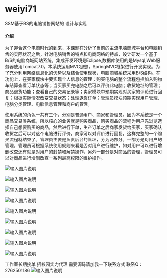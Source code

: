 # weiyi71
SSM基于BS的电脑销售网站的 设计与实现

#### 介绍
为了迎合这个电商时代的到来，本课题在分析了当前的主流电脑商城平台和电脑销售的实际状况之后，针对电脑销售的特点和电商网络的特点，设计研发一个基于B/S的电脑商城网站系统。集成开发环境是Eclipse,数据库使用的是Mysql,Web服务器使用Tomcat7.0。本系统运用MVC思想，SpringMVC框架进行开发实现。为了充分利用网络信息化的优势以及结合使用现状，电脑商城系统采用B/S结构。在功能上，在买家模块中要实现个人信息的管理；购买电脑的整个流程包括加入购物车结算查看订单状态等；当买家买完电脑之后可以评价此电脑；收货地址的管理；商品退货功能；查看自己的交易记录等；卖家模块中预期实现对买家的评论进行回复；根据实际情况改变交易状态；处理退货订单；管理员模块预期实现用户管理、电脑分类管理、电脑信息管理和商户的管理。

使用系统的角色一共有三个，分别是普通用户、商家和管理员。因为本系统是一个商品交易类系统，所以核心的业务就是购买商品，购买商品的流程为用户先浏览选择自己想要购买的商品，然后进行下单，生产订单之后商家发货给买家，买家确认收货之后可以对这个电脑进行评价，商家可以对评价进行回复，这样完整的一个购买流程就结束了。管理员主要是负责后台的管理，分为两部分。一部分是对用户的管理，管理员可根据系统使用规则来看是否对用户进行维护，如对用户可以进行增删改查还有就是对用户的封禁和解禁操作。另外一部分是对商品的管理，管理员可以对商品进行增删改查一系列最高权限的维护操作。 

![输入图片说明](https://images.gitee.com/uploads/images/2020/1130/225106_7ac6742c_4865385.png "屏幕截图.png")

![输入图片说明](https://images.gitee.com/uploads/images/2020/1130/225121_32bef50e_4865385.png "屏幕截图.png")

![输入图片说明](https://images.gitee.com/uploads/images/2020/1130/225134_3d70cd0e_4865385.png "屏幕截图.png")

![输入图片说明](https://images.gitee.com/uploads/images/2020/1130/225154_a1a26100_4865385.png "屏幕截图.png")

![输入图片说明](https://images.gitee.com/uploads/images/2020/1130/225201_a85ddb8f_4865385.png "屏幕截图.png")

![输入图片说明](https://images.gitee.com/uploads/images/2020/1130/225208_634c0022_4865385.png "屏幕截图.png")

![输入图片说明](https://images.gitee.com/uploads/images/2020/1130/225218_5bda3513_4865385.png "屏幕截图.png")

![输入图片说明](https://images.gitee.com/uploads/images/2020/1130/225225_f31a0bf4_4865385.png "屏幕截图.png")

![输入图片说明](https://images.gitee.com/uploads/images/2020/1130/225235_dafcad3a_4865385.png "屏幕截图.png")


工作室长期接单 招校园实力代理
需要源码请加我一下联系方式
联系Q：2762501186
![输入图片说明](https://images.gitee.com/uploads/images/2020/1119/003728_cd598bb9_4865385.jpeg "微信.jpg")
